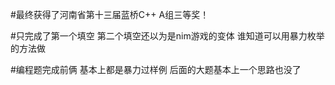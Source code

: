 #最终获得了河南省第十三届蓝桥C++ A组三等奖！

#只完成了第一个填空 第二个填空还以为是nim游戏的变体 谁知道可以用暴力枚举的方法做

#编程题完成前俩 基本上都是暴力过样例 后面的大题基本上一个思路也没了 
